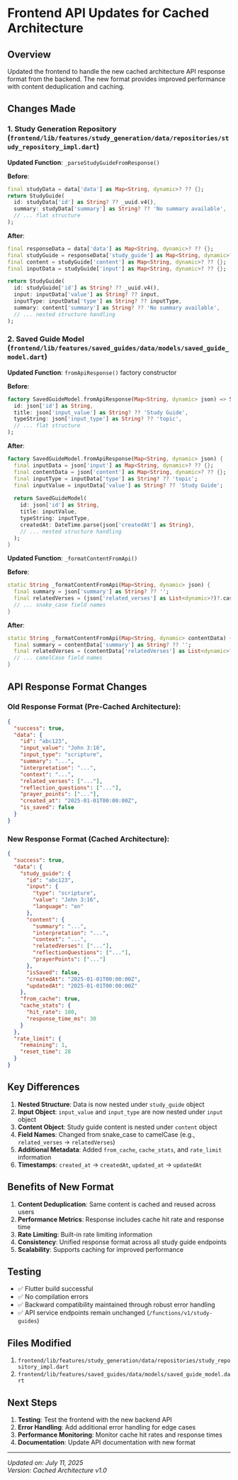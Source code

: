 # Frontend API Updates for Cached Architecture

## Overview
Updated the frontend to handle the new cached architecture API response format from the backend. The new format provides improved performance with content deduplication and caching.

## Changes Made

### 1. **Study Generation Repository** (`frontend/lib/features/study_generation/data/repositories/study_repository_impl.dart`)

**Updated Function**: `_parseStudyGuideFromResponse()`

**Before**:
```dart
final studyData = data['data'] as Map<String, dynamic>? ?? {};
return StudyGuide(
  id: studyData['id'] as String? ?? _uuid.v4(),
  summary: studyData['summary'] as String? ?? 'No summary available',
  // ... flat structure
);
```

**After**:
```dart
final responseData = data['data'] as Map<String, dynamic>? ?? {};
final studyGuide = responseData['study_guide'] as Map<String, dynamic>? ?? {};
final content = studyGuide['content'] as Map<String, dynamic>? ?? {};
final inputData = studyGuide['input'] as Map<String, dynamic>? ?? {};

return StudyGuide(
  id: studyGuide['id'] as String? ?? _uuid.v4(),
  input: inputData['value'] as String? ?? input,
  inputType: inputData['type'] as String? ?? inputType,
  summary: content['summary'] as String? ?? 'No summary available',
  // ... nested structure handling
);
```

### 2. **Saved Guide Model** (`frontend/lib/features/saved_guides/data/models/saved_guide_model.dart`)

**Updated Function**: `fromApiResponse()` factory constructor

**Before**:
```dart
factory SavedGuideModel.fromApiResponse(Map<String, dynamic> json) => SavedGuideModel(
  id: json['id'] as String,
  title: json['input_value'] as String? ?? 'Study Guide',
  typeString: json['input_type'] as String? ?? 'topic',
  // ... flat structure
);
```

**After**:
```dart
factory SavedGuideModel.fromApiResponse(Map<String, dynamic> json) {
  final inputData = json['input'] as Map<String, dynamic>? ?? {};
  final contentData = json['content'] as Map<String, dynamic>? ?? {};
  final inputType = inputData['type'] as String? ?? 'topic';
  final inputValue = inputData['value'] as String? ?? 'Study Guide';
  
  return SavedGuideModel(
    id: json['id'] as String,
    title: inputValue,
    typeString: inputType,
    createdAt: DateTime.parse(json['createdAt'] as String),
    // ... nested structure handling
  );
}
```

**Updated Function**: `_formatContentFromApi()`

**Before**:
```dart
static String _formatContentFromApi(Map<String, dynamic> json) {
  final summary = json['summary'] as String? ?? '';
  final relatedVerses = (json['related_verses'] as List<dynamic>?)?.cast<String>() ?? [];
  // ... snake_case field names
}
```

**After**:
```dart
static String _formatContentFromApi(Map<String, dynamic> contentData) {
  final summary = contentData['summary'] as String? ?? '';
  final relatedVerses = (contentData['relatedVerses'] as List<dynamic>?)?.cast<String>() ?? [];
  // ... camelCase field names
}
```

## API Response Format Changes

### **Old Response Format** (Pre-Cached Architecture):
```json
{
  "success": true,
  "data": {
    "id": "abc123",
    "input_value": "John 3:16",
    "input_type": "scripture",
    "summary": "...",
    "interpretation": "...",
    "context": "...",
    "related_verses": ["..."],
    "reflection_questions": ["..."],
    "prayer_points": ["..."],
    "created_at": "2025-01-01T00:00:00Z",
    "is_saved": false
  }
}
```

### **New Response Format** (Cached Architecture):
```json
{
  "success": true,
  "data": {
    "study_guide": {
      "id": "abc123",
      "input": {
        "type": "scripture",
        "value": "John 3:16",
        "language": "en"
      },
      "content": {
        "summary": "...",
        "interpretation": "...",
        "context": "...",
        "relatedVerses": ["..."],
        "reflectionQuestions": ["..."],
        "prayerPoints": ["..."]
      },
      "isSaved": false,
      "createdAt": "2025-01-01T00:00:00Z",
      "updatedAt": "2025-01-01T00:00:00Z"
    },
    "from_cache": true,
    "cache_stats": {
      "hit_rate": 100,
      "response_time_ms": 30
    }
  },
  "rate_limit": {
    "remaining": 1,
    "reset_time": 28
  }
}
```

## Key Differences

1. **Nested Structure**: Data is now nested under `study_guide` object
2. **Input Object**: `input_value` and `input_type` are now nested under `input` object
3. **Content Object**: Study guide content is nested under `content` object
4. **Field Names**: Changed from snake_case to camelCase (e.g., `related_verses` → `relatedVerses`)
5. **Additional Metadata**: Added `from_cache`, `cache_stats`, and `rate_limit` information
6. **Timestamps**: `created_at` → `createdAt`, `updated_at` → `updatedAt`

## Benefits of New Format

1. **Content Deduplication**: Same content is cached and reused across users
2. **Performance Metrics**: Response includes cache hit rate and response time
3. **Rate Limiting**: Built-in rate limiting information
4. **Consistency**: Unified response format across all study guide endpoints
5. **Scalability**: Supports caching for improved performance

## Testing

- ✅ Flutter build successful
- ✅ No compilation errors
- ✅ Backward compatibility maintained through robust error handling
- ✅ API service endpoints remain unchanged (`/functions/v1/study-guides`)

## Files Modified

1. `frontend/lib/features/study_generation/data/repositories/study_repository_impl.dart`
2. `frontend/lib/features/saved_guides/data/models/saved_guide_model.dart`

## Next Steps

1. **Testing**: Test the frontend with the new backend API
2. **Error Handling**: Add additional error handling for edge cases
3. **Performance Monitoring**: Monitor cache hit rates and response times
4. **Documentation**: Update API documentation with new format

---

*Updated on: July 11, 2025*  
*Version: Cached Architecture v1.0*